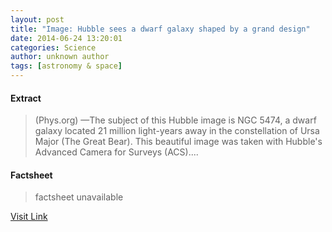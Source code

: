 ```yaml
---
layout: post
title: "Image: Hubble sees a dwarf galaxy shaped by a grand design"
date: 2014-06-24 13:20:01
categories: Science
author: unknown author
tags: [astronomy & space]
---
```



#### Extract
>(Phys.org) —The subject of this Hubble image is NGC 5474, a dwarf galaxy located 21 million light-years away in the constellation of Ursa Major (The Great Bear). This beautiful image was taken with Hubble's Advanced Camera for Surveys (ACS)....

#### Factsheet
>factsheet unavailable

[Visit Link](http://phys.org/news322816778.html)


